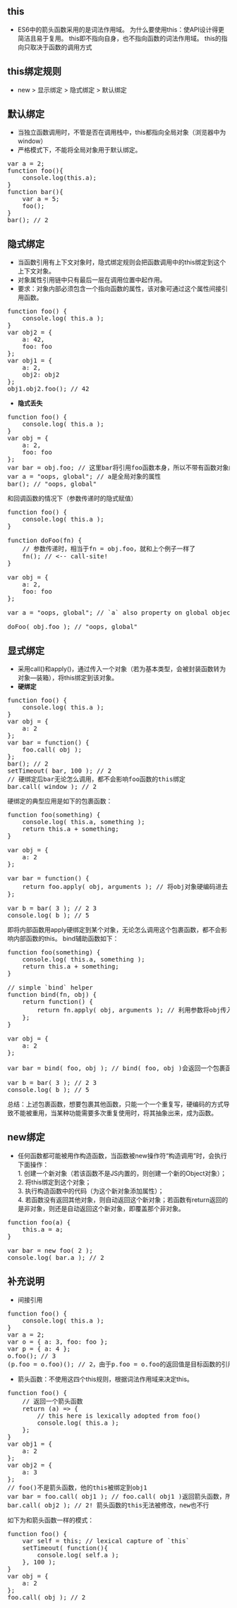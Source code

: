 
## this
- ES6中的箭头函数采用的是词法作用域。
为什么要使用this：使API设计得更简洁且易于复用。
this即不指向自身，也不指向函数的词法作用域。
this的指向只取决于函数的调用方式

## this绑定规则
- new > 显示绑定 > 隐式绑定 > 默认绑定

## 默认绑定
- 当独立函数调用时，不管是否在调用栈中，this都指向全局对象（浏览器中为window）
- 严格模式下，不能将全局对象用于默认绑定。
<pre>
var a = 2;
function foo(){
    console.log(this.a);
}
function bar(){
    var a = 5;
    foo();
}
bar(); // 2
</pre>

## 隐式绑定
- 当函数引用有上下文对象时，隐式绑定规则会把函数调用中的this绑定到这个上下文对象。
- 对象属性引用链中只有最后一层在调用位置中起作用。
- 要求：对象内部必须包含一个指向函数的属性，该对象可通过这个属性间接引用函数。
<pre>
function foo() {
	console.log( this.a );
}
var obj2 = {
	a: 42,
	foo: foo
};
var obj1 = {
	a: 2,
	obj2: obj2
};
obj1.obj2.foo(); // 42
</pre>

- **隐式丢失**
<pre>
function foo() {
	console.log( this.a );
}
var obj = {
	a: 2,
	foo: foo
};
var bar = obj.foo; // 这里bar将引用foo函数本身，所以不带有函数对象的上下文
var a = "oops, global"; // a是全局对象的属性
bar(); // "oops, global"
</pre>

和回调函数的情况下（参数传递时的隐式赋值）

<pre>
function foo() {
	console.log( this.a );
}

function doFoo(fn) {
	// 参数传递时，相当于fn = obj.foo，就和上个例子一样了
	fn(); // <-- call-site!
}

var obj = {
	a: 2,
	foo: foo
};

var a = "oops, global"; // `a` also property on global object

doFoo( obj.foo ); // "oops, global"
</pre>

## 显式绑定
- 采用call()和apply()，通过传入一个对象（若为基本类型，会被封装函数转为对象—装箱），将this绑定到该对象。
- **硬绑定**
<pre>
function foo() {
	console.log( this.a );
}
var obj = {
	a: 2
};
var bar = function() {
	foo.call( obj );
};
bar(); // 2
setTimeout( bar, 100 ); // 2
// 硬绑定后bar无论怎么调用，都不会影响foo函数的this绑定
bar.call( window ); // 2
</pre>
硬绑定的典型应用是如下的包裹函数：
<pre>
function foo(something) {
	console.log( this.a, something );
	return this.a + something;
}

var obj = {
	a: 2
};

var bar = function() {
	return foo.apply( obj, arguments ); // 将obj对象硬编码进去
};

var b = bar( 3 ); // 2 3
console.log( b ); // 5
</pre>
即将内部函数用apply硬绑定到某个对象，无论怎么调用这个包裹函数，都不会影响内部函数的this。
bind辅助函数如下：
<pre>
function foo(something) {
	console.log( this.a, something );
	return this.a + something;
}

// simple `bind` helper
function bind(fn, obj) {
	return function() {
		return fn.apply( obj, arguments ); // 利用参数将obj传入进去
	};
}

var obj = {
	a: 2
};

var bar = bind( foo, obj ); // bind( foo, obj )会返回一个包裹函数

var b = bar( 3 ); // 2 3
console.log( b ); // 5
</pre>
总结：上述包裹函数，想要包裹其他函数，只能一个一个重复写，硬编码的方式导致不能被重用，当某种功能需要多次重复使用时，将其抽象出来，成为函数。  

## new绑定    
- 任何函数都可能被用作构造函数，当函数被new操作符“构造调用”时，会执行下面操作：   
1\. 创建一个新对象（若该函数不是JS内置的，则创建一个新的Object对象）；  
2\. 将this绑定到这个对象；  
3\. 执行构造函数中的代码（为这个新对象添加属性）；  
4\. 若函数没有返回其他对象，则自动返回这个新对象；若函数有return返回的是非对象，则还是自动返回这个新对象，即覆盖那个非对象。  

<pre>
function foo(a) {
	this.a = a;
}

var bar = new foo( 2 );
console.log( bar.a ); // 2
</pre>

## 补充说明
- 间接引用
<pre>
function foo() {
	console.log( this.a );
}
var a = 2;
var o = { a: 3, foo: foo };
var p = { a: 4 };
o.foo(); // 3
(p.foo = o.foo)(); // 2，由于p.foo = o.foo的返回值是目标函数的引用，所以调用位置是foo()，而不是p.foo()或o.foo()
</pre>
- 箭头函数：不使用这四个this规则，根据词法作用域来决定this。
<pre>
function foo() {
	// 返回一个箭头函数
	return (a) => {
		// this here is lexically adopted from foo()
		console.log( this.a );
	};
}
var obj1 = {
	a: 2
};
var obj2 = {
	a: 3
};
// foo()不是箭头函数，他的this被绑定到obj1
var bar = foo.call( obj1 ); // foo.call( obj1 )返回箭头函数，所以bar为箭头函数
bar.call( obj2 ); // 2! 箭头函数的this无法被修改，new也不行
</pre>

如下为和箭头函数一样的模式：
<pre>
function foo() {
	var self = this; // lexical capture of `this`
	setTimeout( function(){
		console.log( self.a );
	}, 100 );
}
var obj = {
	a: 2
};
foo.call( obj ); // 2
</pre>
